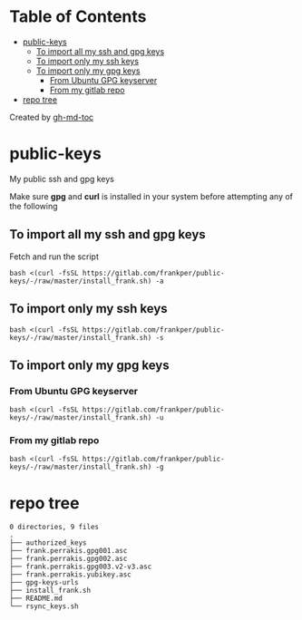 Table of Contents
=================

   * [public-keys](#public-keys)
      * [To import all my ssh and gpg keys](#to-import-all-my-ssh-and-gpg-keys)
      * [To import only my ssh keys](#to-import-only-my-ssh-keys)
      * [To import only my gpg keys](#to-import-only-my-gpg-keys)
         * [From Ubuntu GPG keyserver](#from-ubuntu-gpg-keyserver)
         * [From my gitlab repo](#from-my-gitlab-repo)
   * [repo tree](#repo-tree)

Created by [gh-md-toc](https://github.com/ekalinin/github-markdown-toc)
# public-keys
My public ssh and gpg keys 

Make sure **gpg** and **curl** is installed in your system before attempting any of the following 

## To import all my ssh and gpg keys
Fetch and run the script 
```shell
bash <(curl -fsSL https://gitlab.com/frankper/public-keys/-/raw/master/install_frank.sh) -a
```
## To import only my ssh keys
```shell
bash <(curl -fsSL https://gitlab.com/frankper/public-keys/-/raw/master/install_frank.sh) -s 
```
## To import only my gpg keys
### From Ubuntu GPG keyserver
```shell
bash <(curl -fsSL https://gitlab.com/frankper/public-keys/-/raw/master/install_frank.sh) -u
```
### From my gitlab repo
```shell
bash <(curl -fsSL https://gitlab.com/frankper/public-keys/-/raw/master/install_frank.sh) -g
```
# repo tree
```shell
0 directories, 9 files
.
├── authorized_keys
├── frank.perrakis.gpg001.asc
├── frank.perrakis.gpg002.asc
├── frank.perrakis.gpg003.v2-v3.asc
├── frank.perrakis.yubikey.asc
├── gpg-keys-urls
├── install_frank.sh
├── README.md
└── rsync_keys.sh
```